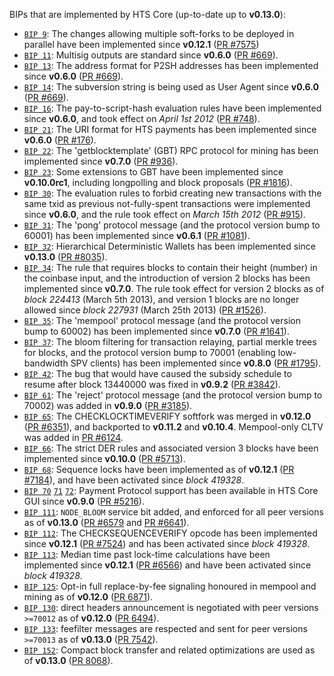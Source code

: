 BIPs that are implemented by HTS Core (up-to-date up to **v0.13.0**):

* [`BIP 9`](https://github.com/HTS/bips/blob/master/bip-0009.mediawiki): The changes allowing multiple soft-forks to be deployed in parallel have been implemented since **v0.12.1**  ([PR #7575](https://github.com/HTS/HTS/pull/7575))
* [`BIP 11`](https://github.com/HTS/bips/blob/master/bip-0011.mediawiki): Multisig outputs are standard since **v0.6.0** ([PR #669](https://github.com/HTS/HTS/pull/669)).
* [`BIP 13`](https://github.com/HTS/bips/blob/master/bip-0013.mediawiki): The address format for P2SH addresses has been implemented since **v0.6.0** ([PR #669](https://github.com/HTS/HTS/pull/669)).
* [`BIP 14`](https://github.com/HTS/bips/blob/master/bip-0014.mediawiki): The subversion string is being used as User Agent since **v0.6.0** ([PR #669](https://github.com/HTS/HTS/pull/669)).
* [`BIP 16`](https://github.com/HTS/bips/blob/master/bip-0016.mediawiki): The pay-to-script-hash evaluation rules have been implemented since **v0.6.0**, and took effect on *April 1st 2012* ([PR #748](https://github.com/HTS/HTS/pull/748)).
* [`BIP 21`](https://github.com/HTS/bips/blob/master/bip-0021.mediawiki): The URI format for HTS payments has been implemented since **v0.6.0** ([PR #176](https://github.com/HTS/HTS/pull/176)).
* [`BIP 22`](https://github.com/HTS/bips/blob/master/bip-0022.mediawiki): The 'getblocktemplate' (GBT) RPC protocol for mining has been implemented since **v0.7.0** ([PR #936](https://github.com/HTS/HTS/pull/936)).
* [`BIP 23`](https://github.com/HTS/bips/blob/master/bip-0023.mediawiki): Some extensions to GBT have been implemented since **v0.10.0rc1**, including longpolling and block proposals ([PR #1816](https://github.com/HTS/HTS/pull/1816)).
* [`BIP 30`](https://github.com/HTS/bips/blob/master/bip-0030.mediawiki): The evaluation rules to forbid creating new transactions with the same txid as previous not-fully-spent transactions were implemented since **v0.6.0**, and the rule took effect on *March 15th 2012* ([PR #915](https://github.com/HTS/HTS/pull/915)).
* [`BIP 31`](https://github.com/HTS/bips/blob/master/bip-0031.mediawiki): The 'pong' protocol message (and the protocol version bump to 60001) has been implemented since **v0.6.1** ([PR #1081](https://github.com/HTS/HTS/pull/1081)).
* [`BIP 32`](https://github.com/HTS/bips/blob/master/bip-0032.mediawiki): Hierarchical Deterministic Wallets has been implemented since **v0.13.0** ([PR #8035](https://github.com/HTS/HTS/pull/8035)).
* [`BIP 34`](https://github.com/HTS/bips/blob/master/bip-0034.mediawiki): The rule that requires blocks to contain their height (number) in the coinbase input, and the introduction of version 2 blocks has been implemented since **v0.7.0**. The rule took effect for version 2 blocks as of *block 224413* (March 5th 2013), and version 1 blocks are no longer allowed since *block 227931* (March 25th 2013) ([PR #1526](https://github.com/HTS/HTS/pull/1526)).
* [`BIP 35`](https://github.com/HTS/bips/blob/master/bip-0035.mediawiki): The 'mempool' protocol message (and the protocol version bump to 60002) has been implemented since **v0.7.0** ([PR #1641](https://github.com/HTS/HTS/pull/1641)).
* [`BIP 37`](https://github.com/HTS/bips/blob/master/bip-0037.mediawiki): The bloom filtering for transaction relaying, partial merkle trees for blocks, and the protocol version bump to 70001 (enabling low-bandwidth SPV clients) has been implemented since **v0.8.0** ([PR #1795](https://github.com/HTS/HTS/pull/1795)).
* [`BIP 42`](https://github.com/HTS/bips/blob/master/bip-0042.mediawiki): The bug that would have caused the subsidy schedule to resume after block 13440000 was fixed in **v0.9.2** ([PR #3842](https://github.com/HTS/HTS/pull/3842)).
* [`BIP 61`](https://github.com/HTS/bips/blob/master/bip-0061.mediawiki): The 'reject' protocol message (and the protocol version bump to 70002) was added in **v0.9.0** ([PR #3185](https://github.com/HTS/HTS/pull/3185)).
* [`BIP 65`](https://github.com/HTS/bips/blob/master/bip-0065.mediawiki): The CHECKLOCKTIMEVERIFY softfork was merged in **v0.12.0** ([PR #6351](https://github.com/HTS/HTS/pull/6351)), and backported to **v0.11.2** and **v0.10.4**. Mempool-only CLTV was added in [PR #6124](https://github.com/HTS/HTS/pull/6124).
* [`BIP 66`](https://github.com/HTS/bips/blob/master/bip-0066.mediawiki): The strict DER rules and associated version 3 blocks have been implemented since **v0.10.0** ([PR #5713](https://github.com/HTS/HTS/pull/5713)).
* [`BIP 68`](https://github.com/HTS/bips/blob/master/bip-0068.mediawiki): Sequence locks have been implemented as of **v0.12.1**  ([PR #7184](https://github.com/HTS/HTS/pull/7184)), and have been activated since *block 419328*.
* [`BIP 70`](https://github.com/HTS/bips/blob/master/bip-0070.mediawiki) [`71`](https://github.com/HTS/bips/blob/master/bip-0071.mediawiki) [`72`](https://github.com/HTS/bips/blob/master/bip-0072.mediawiki): Payment Protocol support has been available in HTS Core GUI since **v0.9.0** ([PR #5216](https://github.com/HTS/HTS/pull/5216)).
* [`BIP 111`](https://github.com/HTS/bips/blob/master/bip-0111.mediawiki): `NODE_BLOOM` service bit added, and enforced for all peer versions as of **v0.13.0** ([PR #6579](https://github.com/HTS/HTS/pull/6579) and [PR #6641](https://github.com/HTS/HTS/pull/6641)).
* [`BIP 112`](https://github.com/HTS/bips/blob/master/bip-0112.mediawiki): The CHECKSEQUENCEVERIFY opcode has been implemented since **v0.12.1** ([PR #7524](https://github.com/HTS/HTS/pull/7524)) and has been activated since *block 419328*.
* [`BIP 113`](https://github.com/HTS/bips/blob/master/bip-0113.mediawiki): Median time past lock-time calculations have been implemented since **v0.12.1** ([PR #6566](https://github.com/HTS/HTS/pull/6566)) and have been activated since *block 419328*.
* [`BIP 125`](https://github.com/HTS/bips/blob/master/bip-0125.mediawiki): Opt-in full replace-by-fee signaling honoured in mempool and mining as of **v0.12.0** ([PR 6871](https://github.com/HTS/HTS/pull/6871)).
* [`BIP 130`](https://github.com/HTS/bips/blob/master/bip-0130.mediawiki): direct headers announcement is negotiated with peer versions `>=70012` as of **v0.12.0** ([PR 6494](https://github.com/HTS/HTS/pull/6494)).
* [`BIP 133`](https://github.com/HTS/bips/blob/master/bip-0133.mediawiki): feefilter messages are respected and sent for peer versions `>=70013` as of **v0.13.0** ([PR 7542](https://github.com/HTS/HTS/pull/7542)).
* [`BIP 152`](https://github.com/HTS/bips/blob/master/bip-0152.mediawiki): Compact block transfer and related optimizations are used as of **v0.13.0** ([PR 8068](https://github.com/HTS/HTS/pull/8068)).
